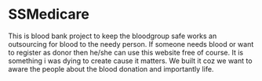 # SSMedicare
This is blood bank project to keep the bloodgroup safe works an outsourcing for blood to the needy person.
If someone needs blood or want to register as donor then he/she can use this website free of course.
It is something i was dying to create cause it matters. We built it coz we want to aware the people about the blood donation and importantly life.

